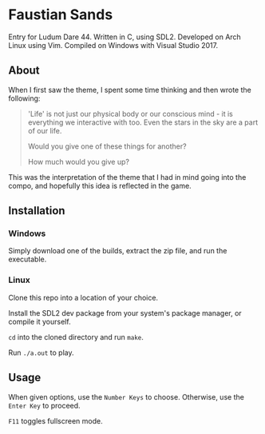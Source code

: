 # Faustian Sands
Entry for Ludum Dare 44. Written in C, using SDL2. Developed on Arch Linux using Vim. Compiled on Windows with Visual Studio 2017.

## About
When I first saw the theme, I spent some time thinking and then wrote the following:

> 'Life' is not just our physical body or our conscious mind - it is everything we interactive with too. Even the stars in the sky are a part of our life.
>
> Would you give one of these things for another?
>
> How much would you give up?

This was the interpretation of the theme that I had in mind going into the compo, and hopefully this idea is reflected in the game.

## Installation

### Windows
Simply download one of the builds, extract the zip file, and run the executable.

### Linux
Clone this repo into a location of your choice.

Install the SDL2 dev package from your system's package manager, or compile it yourself.

`cd` into the cloned directory and run `make`.

Run `./a.out` to play.

## Usage
When given options, use the `Number Keys` to choose. Otherwise, use the `Enter Key` to proceed.

`F11` toggles fullscreen mode.
